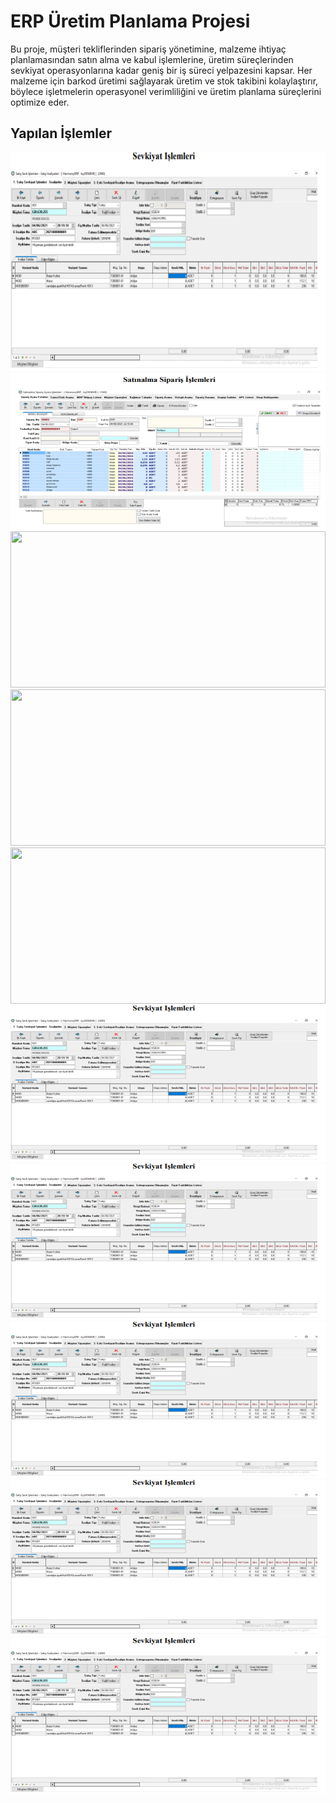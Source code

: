 # ERP Üretim Planlama Projesi

Bu proje, müşteri tekliflerinden sipariş yönetimine, malzeme ihtiyaç planlamasından satın alma ve kabul işlemlerine, üretim süreçlerinden sevkiyat operasyonlarına kadar geniş bir iş süreci yelpazesini kapsar. 
Her malzeme için barkod üretimi sağlayarak üretim ve stok takibini kolaylaştırır, böylece işletmelerin operasyonel verimliliğini ve üretim planlama süreçlerini optimize eder.

## Yapılan İşlemler


<img src="https://github.com/AysenurBALKAN/ERPUretimPlanlama/blob/main/sevkiyat.PNG" width="100%" height="350px">
<img src="https://github.com/AysenurBALKAN/ERPUretimPlanlama/blob/main/sat%C4%B1nalmasip.PNG" width="100%" height="250px">
<img src="https://github.com/AysenurBALKAN/ERPUretimPlanlama/blob/main/sat%C4%B1nalmakab.PNG" width="100%" height="250px">
<img src="https://github.com/AysenurBALKAN/ERPUretimPlanlama/blob/main/m%C3%BCsterisip.PNG" width="100%" height="250px">
<img src="https://github.com/AysenurBALKAN/ERPUretimPlanlama/blob/main/m%C3%BCsteriTek.PNG" width="100%" height="250px">
<img src="https://github.com/AysenurBALKAN/ERPUretimPlanlama/blob/main/sevkiyat.PNG" width="100%" height="250px">
<img src="https://github.com/AysenurBALKAN/ERPUretimPlanlama/blob/main/sevkiyat.PNG" width="100%" height="250px">
<img src="https://github.com/AysenurBALKAN/ERPUretimPlanlama/blob/main/sevkiyat.PNG" width="100%" height="250px">
<img src="https://github.com/AysenurBALKAN/ERPUretimPlanlama/blob/main/sevkiyat.PNG" width="100%" height="250px">
<img src="https://github.com/AysenurBALKAN/ERPUretimPlanlama/blob/main/sevkiyat.PNG" width="100%" height="250px">
